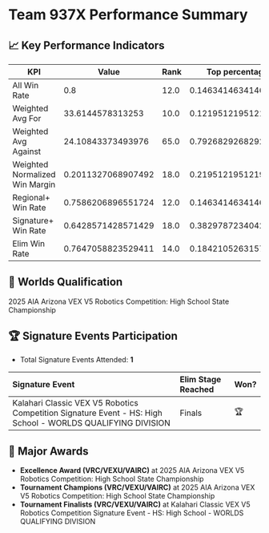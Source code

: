 # Team 937X Performance Summary

## 📈 Key Performance Indicators
| KPI | Value | Rank | Top percentage |
| --- | ----- | ---- | ----- |
| All Win Rate | 0.8 | 12.0 | 0.14634146341463414 |
| Weighted Avg For | 33.6144578313253 | 10.0 | 0.12195121951219512 |
| Weighted Avg Against | 24.10843373493976 | 65.0 | 0.7926829268292683 |
| Weighted Normalized Win Margin | 0.2011327068907492 | 18.0 | 0.21951219512195122 |
| Regional+ Win Rate | 0.7586206896551724 | 12.0 | 0.14634146341463414 |
| Signature+ Win Rate | 0.6428571428571429 | 18.0 | 0.3829787234042553 |
| Elim Win Rate | 0.7647058823529411 | 14.0 | 0.18421052631578946 |


## 🎯 Worlds Qualification
2025 AIA Arizona VEX V5 Robotics Competition: High School State Championship

## 🏆 Signature Events Participation
- Total Signature Events Attended: **1**

| Signature Event | Elim Stage Reached | Won? |
|:----------------|:-------------------|:----|
| Kalahari Classic VEX V5 Robotics Competition Signature Event - HS: High School - WORLDS QUALIFYING DIVISION | Finals | 🏆 |


## 🥇 Major Awards
- **Excellence Award (VRC/VEXU/VAIRC)** at 2025 AIA Arizona VEX V5 Robotics Competition: High School State Championship
- **Tournament Champions (VRC/VEXU/VAIRC)** at 2025 AIA Arizona VEX V5 Robotics Competition: High School State Championship
- **Tournament Finalists (VRC/VEXU/VAIRC)** at Kalahari Classic VEX V5 Robotics Competition Signature Event - HS: High School - WORLDS QUALIFYING DIVISION

